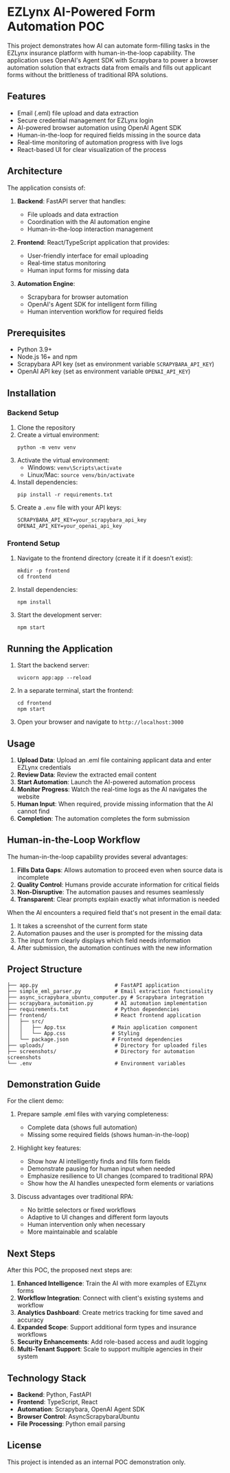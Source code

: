 # EZLynx AI-Powered Form Automation POC

This project demonstrates how AI can automate form-filling tasks in the EZLynx insurance platform with human-in-the-loop capability. The application uses OpenAI's Agent SDK with Scrapybara to power a browser automation solution that extracts data from emails and fills out applicant forms without the brittleness of traditional RPA solutions.

## Features

- Email (.eml) file upload and data extraction
- Secure credential management for EZLynx login
- AI-powered browser automation using OpenAI Agent SDK
- Human-in-the-loop for required fields missing in the source data
- Real-time monitoring of automation progress with live logs
- React-based UI for clear visualization of the process

## Architecture

The application consists of:

1. **Backend**: FastAPI server that handles:
   - File uploads and data extraction
   - Coordination with the AI automation engine
   - Human-in-the-loop interaction management
   
2. **Frontend**: React/TypeScript application that provides:
   - User-friendly interface for email uploading
   - Real-time status monitoring
   - Human input forms for missing data
   
3. **Automation Engine**: 
   - Scrapybara for browser automation
   - OpenAI's Agent SDK for intelligent form filling
   - Human intervention workflow for required fields

## Prerequisites

- Python 3.9+
- Node.js 16+ and npm
- Scrapybara API key (set as environment variable `SCRAPYBARA_API_KEY`)
- OpenAI API key (set as environment variable `OPENAI_API_KEY`)

## Installation

### Backend Setup

1. Clone the repository
2. Create a virtual environment:
   ```
   python -m venv venv
   ```
3. Activate the virtual environment:
   - Windows: `venv\Scripts\activate`
   - Linux/Mac: `source venv/bin/activate`
4. Install dependencies:
   ```
   pip install -r requirements.txt
   ```
5. Create a `.env` file with your API keys:
   ```
   SCRAPYBARA_API_KEY=your_scrapybara_api_key
   OPENAI_API_KEY=your_openai_api_key
   ```

### Frontend Setup

1. Navigate to the frontend directory (create it if it doesn't exist):
   ```
   mkdir -p frontend
   cd frontend
   ```
2. Install dependencies:
   ```
   npm install
   ```
3. Start the development server:
   ```
   npm start
   ```

## Running the Application

1. Start the backend server:
   ```
   uvicorn app:app --reload
   ```
2. In a separate terminal, start the frontend:
   ```
   cd frontend
   npm start
   ```
3. Open your browser and navigate to `http://localhost:3000`

## Usage

1. **Upload Data**: Upload an .eml file containing applicant data and enter EZLynx credentials
2. **Review Data**: Review the extracted email content
3. **Start Automation**: Launch the AI-powered automation process
4. **Monitor Progress**: Watch the real-time logs as the AI navigates the website
5. **Human Input**: When required, provide missing information that the AI cannot find
6. **Completion**: The automation completes the form submission

## Human-in-the-Loop Workflow

The human-in-the-loop capability provides several advantages:

1. **Fills Data Gaps**: Allows automation to proceed even when source data is incomplete
2. **Quality Control**: Humans provide accurate information for critical fields
3. **Non-Disruptive**: The automation pauses and resumes seamlessly
4. **Transparent**: Clear prompts explain exactly what information is needed

When the AI encounters a required field that's not present in the email data:
1. It takes a screenshot of the current form state
2. Automation pauses and the user is prompted for the missing data
3. The input form clearly displays which field needs information
4. After submission, the automation continues with the new information

## Project Structure

```
├── app.py                         # FastAPI application
├── simple_eml_parser.py           # Email extraction functionality
├── async_scrapybara_ubuntu_computer.py # Scrapybara integration
├── scrapybara_automation.py       # AI automation implementation
├── requirements.txt               # Python dependencies
├── frontend/                      # React frontend application
│   ├── src/
│   │   ├── App.tsx               # Main application component
│   │   └── App.css               # Styling
│   └── package.json              # Frontend dependencies
├── uploads/                       # Directory for uploaded files
├── screenshots/                   # Directory for automation screenshots
└── .env                           # Environment variables
```

## Demonstration Guide

For the client demo:

1. Prepare sample .eml files with varying completeness:
   - Complete data (shows full automation)
   - Missing some required fields (shows human-in-the-loop)
   
2. Highlight key features:
   - Show how AI intelligently finds and fills form fields
   - Demonstrate pausing for human input when needed
   - Emphasize resilience to UI changes (compared to traditional RPA)
   - Show how the AI handles unexpected form elements or variations

3. Discuss advantages over traditional RPA:
   - No brittle selectors or fixed workflows
   - Adaptive to UI changes and different form layouts
   - Human intervention only when necessary
   - More maintainable and scalable

## Next Steps

After this POC, the proposed next steps are:

1. **Enhanced Intelligence**: Train the AI with more examples of EZLynx forms
2. **Workflow Integration**: Connect with client's existing systems and workflow
3. **Analytics Dashboard**: Create metrics tracking for time saved and accuracy
4. **Expanded Scope**: Support additional form types and insurance workflows
5. **Security Enhancements**: Add role-based access and audit logging
6. **Multi-Tenant Support**: Scale to support multiple agencies in their system

## Technology Stack

- **Backend**: Python, FastAPI
- **Frontend**: TypeScript, React
- **Automation**: Scrapybara, OpenAI Agent SDK
- **Browser Control**: AsyncScrapybaraUbuntu
- **File Processing**: Python email parsing

## License

This project is intended as an internal POC demonstration only.